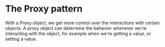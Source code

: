 # The Proxy pattern

With a Proxy object, we get more control over the interactions with certain objects. A proxy object can determine the behavior whenever we're interacting with the object, for example when we're getting a value, or setting a value.
